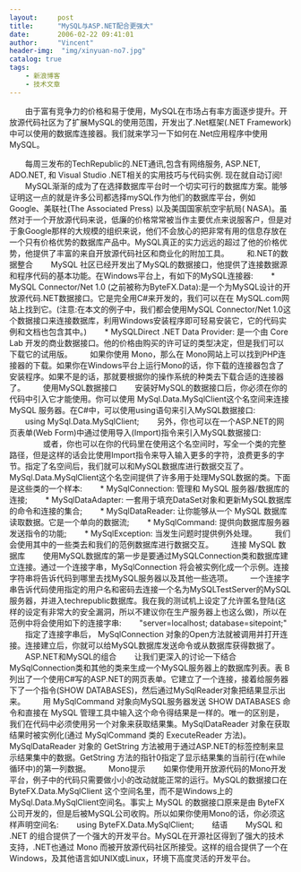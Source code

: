 ```yaml
---
layout:     post
title:      "MySQL与ASP.NET配合更强大"
date:       2006-02-22 09:41:01
author:     "Vincent"
header-img:  "img/xinyuan-no7.jpg"
catalog: true
tags:
    - 新浪博客
    - 技术文章
---
```








　　由于富有竞争力的价格和易于使用，MySQL在市场占有率方面逐步提升。开放源代码社区为了扩展MySQL的使用范围，开发出了.Net框架(.NET Framework)中可以使用的数据库连接器。我们就来学习一下如何在.Net应用程序中使用MySQL。

　　每周三发布的TechRepublic的.NET通讯,包含有网络服务, ASP.NET, ADO.NET, 和 Visual Studio .NET相关的实用技巧与代码实例. 现在就自动订阅!
　　MySQL渐渐的成为了在选择数据库平台时一个切实可行的数据库方案。能够证明这一点的就是许多公司都选择mySQL作为他们的数据库平台，例如 Google、美联社(The Associated Press) 以及美国国家航空宇航局( NASA)。虽然对于一个开放源代码来说，低廉的价格常常被当作主要优点来说服客户，但是对于象Google那样的大规模的组织来说，他们不会放心的把非常有用的信息存放在一个只有价格优势的数据库产品中。MySQL真正的实力远远的超过了他的价格优势，他提供了丰富的来自开放源代码社区和商业化的附加工具。
　　和.NET的数据整合
　　MySQL 社区已经开发出了MySQL的数据接口，他提供了连接数据源和程序代码的基本功能。在Windows平台上，有如下的MySQL连接器:
　　* MySQL Connector/Net 1.0 (之前被称为ByteFX.Data):是一个为MySQL设计的开放源代码.NET数据接口。它是完全用C#来开发的，我们可以在在 MySQL.com网站上找到它。(注意:在本文的例子中，我们都会使用MySQL Connector/Net 1.0这个数据接口来连接数据库，利用Windows安装程序即可轻易安装它，它的代码实例和文档也包含其中。)
　　* MySQLDirect .NET Data Provider: 是一个由 Core Lab 开发的商业数据接口。他的价格由购买的许可证的类型决定，但是我们可以下载它的试用版。
　　如果你使用 Mono，那么在 Mono网站上可以找到PHP连接器的下载。如果你在Windows平台上运行Mono的话，你下载的连接器包含了安装程序。如果不是的话，那就要根据你的操作系统的种类去下载合适的连接器了。
　　使用MySQL数据接口
　　安装好MySQL的数据接口后，你必须在你的代码中引入它才能使用。你可以使用 MySql.Data.MySqlClient这个名空间来连接 MySQL 服务器。在C#中，可以使用using语句来引入MySQL数据接口:
　　using MySql.Data.MySqlClient;
　　另外，你也可以在一个ASP.NET的网页表单(Web Form)中通过使用导入(Import)指令来引入MySQL数据接口:
　　
　　或者，你也可以在你的代码里在使用这个名空间时，写全一个类的完整路径，但是这样的话会比使用Import指令来导入输入更多的字符，浪费更多的字节。指定了名空间后，我们就可以和MySQL数据库进行数据交互了。 MySql.Data.MySqlClient这个名空间提供了许多用于处理MySQL数据的类。下面是这些类的一个样本:
　　* MySqlConnection: 管理和 MySQL 服务器/数据库的连接;
　　* MySqlDataAdapter: 一套用于填充DataSet对象和更新MySQL数据库的命令和连接的集合;
　　* MySqlDataReader: 让你能够从一个 MySQL 数据库读取数据。它是一个单向的数据流;
　　* MySqlCommand: 提供向数据库服务器发送指令的功能;
　　* MySqlException: 当发生问题时提供例外处理。
　　我们会使用其中的一些类去和我们的范例数据库进行数据交互。
　　连接 MySQL 数据库
　　使用MySQL数据库的第一步是要通过MySQLConnection类和数据库建立连接。通过一个连接字串，MySqlConnection 将会被实例化成一个示例。连接字符串将告诉代码到哪里去找MySQL服务器以及其他一些选项。
　　一个连接字串告诉代码使用指定的用户名和密码去连接一个名为MySQLTestServer的MySQL服务器，并进入techrepublic数据库。我在我的测试机上设定了允许匿名登陆(这样的设定有非常大的安全漏洞，所以不建议你在生产服务器上也这么做)，所以在范例中将会使用如下的连接字串:
　　"server=localhost; database=sitepoint;"
　　指定了连接字串后， MySqlConnection 对象的Open方法就被调用并打开连接。连接建立后，你就可以给MySQL数据库发送命令或从数据库获得数据了。
　　ASP.NET和MySQL的组合
　　让我们更深入的讨论一下结合MySqlConnection类和其他的类来生成一个MySQL服务器上的数据库列表。表 B列出了一个使用C#写的ASP.NET的网页表单。它建立了一个连接，接着给服务器下了一个指令(SHOW DATABASES)，然后通过MySqlReader对象把结果显示出来。
　　用 MySqlCommand 对象向MySQL服务器发送 SHOW DATABASES 命令和直接在 MySQL 管理工具中输入这个命令得结果是一样的。唯一的区别是，我们在代码中必须使用另一个对象来获取结果集。MySqlDataReader 对象在获取结果时被实例化(通过 MySqlCommand 类的 ExecuteReader 方法)。MySqlDataReader 对象的 GetString 方法被用于通过ASP.NET的标签控制来显示结果集中的数据。GetString 方法的指针0指定了显示结果集的当前行(在while循环中)的第一列数据。
　　Mono提示
　　如果你使用开放源代码的Mono开发平台，例子中的代码只需要做小小的改动就能正常的运行。MySQL的数据接口在 ByteFX.Data.MySqlClient 这个空间名里，而不是Windows上的MySql.Data.MySqlClient空间名。事实上 MySQL 的数据接口原来是由 ByteFX公司开发的，但是后被MySQL公司收购。所以如果你使用Mono的话，你必须这样声明空间名:
　　using ByteFX.Data.MySqlClient;
　　结语
　　MySQL 和 .NET 的组合提供了一个强大的开发平台。MySQL在开源社区得到了强大的技术支持，.NET也通过 Mono 而被开放源代码社区所接受。这样的组合提供了一个在Windows，及其他语言如UNIX或Linux，环境下高度灵活的开发平台。



